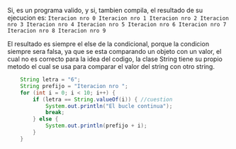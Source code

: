 Si, es un programa valido, y si, tambien compila, el resultado de su ejecucion es:
    `Iteracion nro 0
    Iteracion nro 1
    Iteracion nro 2
    Iteracion nro 3
    Iteracion nro 4
    Iteracion nro 5
    Iteracion nro 6
    Iteracion nro 7
    Iteracion nro 8
    Iteracion nro 9`

El resultado es siempre el else de la condicional, porque la condicion siempre sera falsa, ya que se esta comparando un objeto con un valor, el cual no es correcto para la idea del codigo, la clase String tiene su propio metodo el cual se usa para comparar el valor del string con otro string.

```java
    String letra = "6";
    String prefijo = "Iteracion nro ";
    for (int i = 0; i < 10; i++) {
        if (letra == String.valueOf(i)) { //cuestion
            System.out.println("El bucle continua");
            break;
        } else {
            System.out.println(prefijo + i);
        }
    }
```